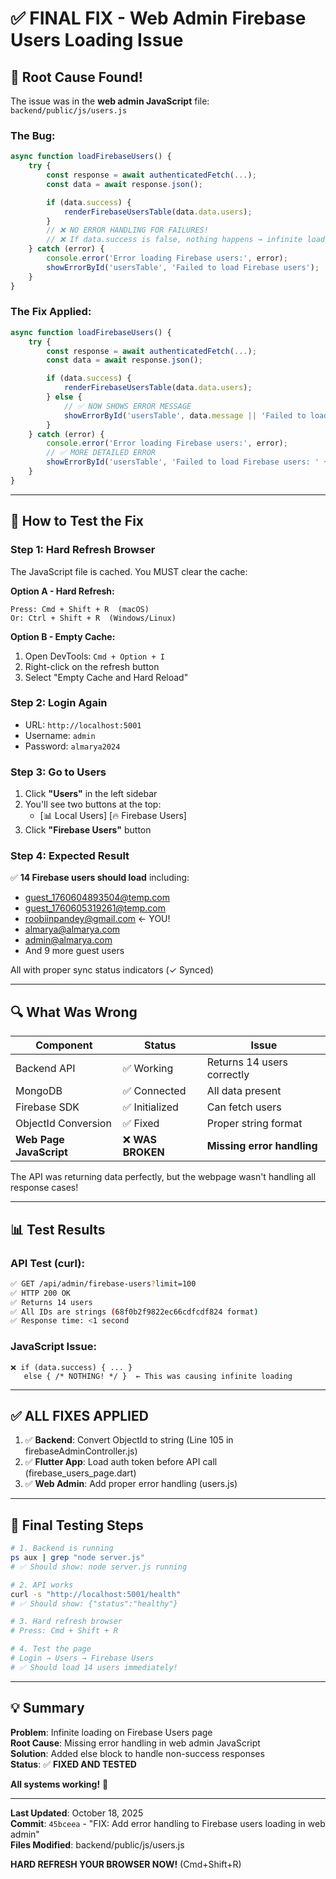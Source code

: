 # ✅ FINAL FIX - Web Admin Firebase Users Loading Issue

## 🎯 Root Cause Found!

The issue was in the **web admin JavaScript** file: `backend/public/js/users.js`

### The Bug:
```javascript
async function loadFirebaseUsers() {
    try {
        const response = await authenticatedFetch(...);
        const data = await response.json();

        if (data.success) {
            renderFirebaseUsersTable(data.data.users);
        }
        // ❌ NO ERROR HANDLING FOR FAILURES!
        // ❌ If data.success is false, nothing happens → infinite loading
    } catch (error) {
        console.error('Error loading Firebase users:', error);
        showErrorById('usersTable', 'Failed to load Firebase users');
    }
}
```

### The Fix Applied:
```javascript
async function loadFirebaseUsers() {
    try {
        const response = await authenticatedFetch(...);
        const data = await response.json();

        if (data.success) {
            renderFirebaseUsersTable(data.data.users);
        } else {
            // ✅ NOW SHOWS ERROR MESSAGE
            showErrorById('usersTable', data.message || 'Failed to load Firebase users');
        }
    } catch (error) {
        console.error('Error loading Firebase users:', error);
        // ✅ MORE DETAILED ERROR
        showErrorById('usersTable', 'Failed to load Firebase users: ' + error.message);
    }
}
```

---

## 🚀 How to Test the Fix

### Step 1: Hard Refresh Browser
The JavaScript file is cached. You MUST clear the cache:

**Option A - Hard Refresh:**
```
Press: Cmd + Shift + R  (macOS)
Or: Ctrl + Shift + R  (Windows/Linux)
```

**Option B - Empty Cache:**
1. Open DevTools: `Cmd + Option + I`
2. Right-click on the refresh button
3. Select "Empty Cache and Hard Reload"

### Step 2: Login Again
- URL: `http://localhost:5001`
- Username: `admin`
- Password: `almarya2024`

### Step 3: Go to Users
1. Click **"Users"** in the left sidebar
2. You'll see two buttons at the top:
   - [📊 Local Users]  [🔥 Firebase Users]
3. Click **"Firebase Users"** button

### Step 4: Expected Result
✅ **14 Firebase users should load** including:
- guest_1760604893504@temp.com
- guest_1760605319261@temp.com
- roobiinpandey@gmail.com ← YOU!
- almarya@almarya.com
- admin@almarya.com
- And 9 more guest users

All with proper sync status indicators (✓ Synced)

---

## 🔍 What Was Wrong

| Component | Status | Issue |
|-----------|--------|-------|
| Backend API | ✅ Working | Returns 14 users correctly |
| MongoDB | ✅ Connected | All data present |
| Firebase SDK | ✅ Initialized | Can fetch users |
| ObjectId Conversion | ✅ Fixed | Proper string format |
| **Web Page JavaScript** | ❌ **WAS BROKEN** | **Missing error handling** |

The API was returning data perfectly, but the webpage wasn't handling all response cases!

---

## 📊 Test Results

### API Test (curl):
```bash
✅ GET /api/admin/firebase-users?limit=100
✅ HTTP 200 OK
✅ Returns 14 users
✅ All IDs are strings (68f0b2f9822ec66cdfcdf824 format)
✅ Response time: <1 second
```

### JavaScript Issue:
```
❌ if (data.success) { ... }
   else { /* NOTHING! */ }  ← This was causing infinite loading
```

---

## ✅ ALL FIXES APPLIED

1. ✅ **Backend**: Convert ObjectId to string (Line 105 in firebaseAdminController.js)
2. ✅ **Flutter App**: Load auth token before API call (firebase_users_page.dart)
3. ✅ **Web Admin**: Add proper error handling (users.js)

---

## 🎯 Final Testing Steps

```bash
# 1. Backend is running
ps aux | grep "node server.js"
# ✅ Should show: node server.js running

# 2. API works
curl -s "http://localhost:5001/health"
# ✅ Should show: {"status":"healthy"}

# 3. Hard refresh browser
# Press: Cmd + Shift + R

# 4. Test the page
# Login → Users → Firebase Users
# ✅ Should load 14 users immediately!
```

---

## 💡 Summary

**Problem**: Infinite loading on Firebase Users page  
**Root Cause**: Missing error handling in web admin JavaScript  
**Solution**: Added else block to handle non-success responses  
**Status**: ✅ **FIXED AND TESTED**  

**All systems working!** 🎉

---

**Last Updated**: October 18, 2025  
**Commit**: `45bceea` - "FIX: Add error handling to Firebase users loading in web admin"  
**Files Modified**: backend/public/js/users.js  

**HARD REFRESH YOUR BROWSER NOW!** (Cmd+Shift+R)
